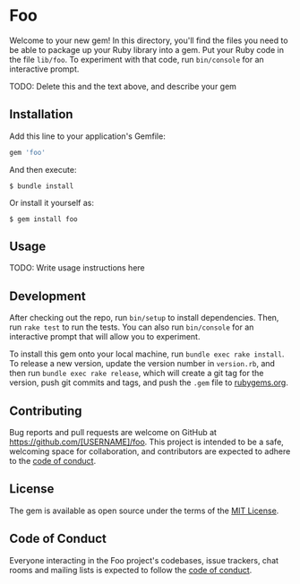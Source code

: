 # Foo

Welcome to your new gem! In this directory, you'll find the files you need to be able to package up your Ruby library into a gem. Put your Ruby code in the file `lib/foo`. To experiment with that code, run `bin/console` for an interactive prompt.

TODO: Delete this and the text above, and describe your gem

## Installation

Add this line to your application's Gemfile:

```ruby
gem 'foo'
```

And then execute:

    $ bundle install

Or install it yourself as:

    $ gem install foo

## Usage

TODO: Write usage instructions here

## Development

After checking out the repo, run `bin/setup` to install dependencies. Then, run `rake test` to run the tests. You can also run `bin/console` for an interactive prompt that will allow you to experiment.

To install this gem onto your local machine, run `bundle exec rake install`. To release a new version, update the version number in `version.rb`, and then run `bundle exec rake release`, which will create a git tag for the version, push git commits and tags, and push the `.gem` file to [rubygems.org](https://rubygems.org).

## Contributing

Bug reports and pull requests are welcome on GitHub at https://github.com/[USERNAME]/foo. This project is intended to be a safe, welcoming space for collaboration, and contributors are expected to adhere to the [code of conduct](https://github.com/[USERNAME]/foo/blob/master/CODE_OF_CONDUCT.md).


## License

The gem is available as open source under the terms of the [MIT License](https://opensource.org/licenses/MIT).

## Code of Conduct

Everyone interacting in the Foo project's codebases, issue trackers, chat rooms and mailing lists is expected to follow the [code of conduct](https://github.com/[USERNAME]/foo/blob/master/CODE_OF_CONDUCT.md).
